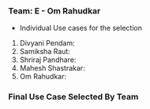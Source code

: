 ### Team: E - Om Rahudkar
- Individual Use cases for the selection
1. Divyani Pendam: 
2. Samiksha Raut:
3. Shriraj Pandhare: 
4. Mahesh Shastrakar: 
5. Om Rahudkar:

### Final Use Case Selected By Team

